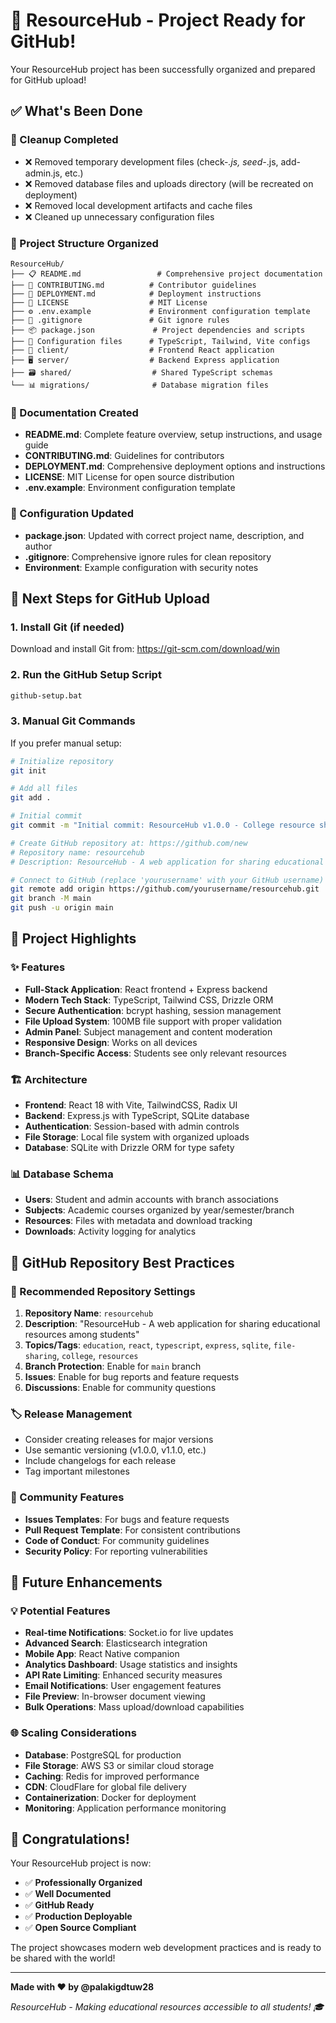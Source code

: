 # 🎉 ResourceHub - Project Ready for GitHub!

Your ResourceHub project has been successfully organized and prepared for GitHub upload!

## ✅ What's Been Done

### 🧹 Cleanup Completed
- ❌ Removed temporary development files (check-*.js, seed-*.js, add-admin.js, etc.)
- ❌ Removed database files and uploads directory (will be recreated on deployment)
- ❌ Removed local development artifacts and cache files
- ❌ Cleaned up unnecessary configuration files

### 📁 Project Structure Organized
```
ResourceHub/
├── 📋 README.md                 # Comprehensive project documentation
├── 🤝 CONTRIBUTING.md          # Contributor guidelines
├── 🚀 DEPLOYMENT.md            # Deployment instructions
├── 📄 LICENSE                  # MIT License
├── ⚙️ .env.example             # Environment configuration template
├── 🚫 .gitignore               # Git ignore rules
├── 📦 package.json             # Project dependencies and scripts
├── 🔧 Configuration files      # TypeScript, Tailwind, Vite configs
├── 🎨 client/                  # Frontend React application
├── 🖥️ server/                  # Backend Express application
├── 🗃️ shared/                  # Shared TypeScript schemas
└── 📊 migrations/              # Database migration files
```

### 📝 Documentation Created
- **README.md**: Complete feature overview, setup instructions, and usage guide
- **CONTRIBUTING.md**: Guidelines for contributors
- **DEPLOYMENT.md**: Comprehensive deployment options and instructions
- **LICENSE**: MIT License for open source distribution
- **.env.example**: Environment configuration template

### 🔧 Configuration Updated
- **package.json**: Updated with correct project name, description, and author
- **.gitignore**: Comprehensive ignore rules for clean repository
- **Environment**: Example configuration with security notes

## 🚀 Next Steps for GitHub Upload

### 1. Install Git (if needed)
Download and install Git from: https://git-scm.com/download/win

### 2. Run the GitHub Setup Script
```cmd
github-setup.bat
```

### 3. Manual Git Commands
If you prefer manual setup:
```bash
# Initialize repository
git init

# Add all files
git add .

# Initial commit
git commit -m "Initial commit: ResourceHub v1.0.0 - College resource sharing platform"

# Create GitHub repository at: https://github.com/new
# Repository name: resourcehub
# Description: ResourceHub - A web application for sharing educational resources among students

# Connect to GitHub (replace 'yourusername' with your GitHub username)
git remote add origin https://github.com/yourusername/resourcehub.git
git branch -M main
git push -u origin main
```

## 🌟 Project Highlights

### ✨ Features
- **Full-Stack Application**: React frontend + Express backend
- **Modern Tech Stack**: TypeScript, Tailwind CSS, Drizzle ORM
- **Secure Authentication**: bcrypt hashing, session management
- **File Upload System**: 100MB file support with proper validation
- **Admin Panel**: Subject management and content moderation
- **Responsive Design**: Works on all devices
- **Branch-Specific Access**: Students see only relevant resources

### 🏗️ Architecture
- **Frontend**: React 18 with Vite, TailwindCSS, Radix UI
- **Backend**: Express.js with TypeScript, SQLite database
- **Authentication**: Session-based with admin controls
- **File Storage**: Local file system with organized uploads
- **Database**: SQLite with Drizzle ORM for type safety

### 📊 Database Schema
- **Users**: Student and admin accounts with branch associations
- **Subjects**: Academic courses organized by year/semester/branch
- **Resources**: Files with metadata and download tracking
- **Downloads**: Activity logging for analytics

## 🎯 GitHub Repository Best Practices

### 📌 Recommended Repository Settings
1. **Repository Name**: `resourcehub`
2. **Description**: "ResourceHub - A web application for sharing educational resources among students"
3. **Topics/Tags**: `education`, `react`, `typescript`, `express`, `sqlite`, `file-sharing`, `college`, `resources`
4. **Branch Protection**: Enable for `main` branch
5. **Issues**: Enable for bug reports and feature requests
6. **Discussions**: Enable for community questions

### 🏷️ Release Management
- Consider creating releases for major versions
- Use semantic versioning (v1.0.0, v1.1.0, etc.)
- Include changelogs for each release
- Tag important milestones

### 🤝 Community Features
- **Issues Templates**: For bugs and feature requests
- **Pull Request Template**: For consistent contributions
- **Code of Conduct**: For community guidelines
- **Security Policy**: For reporting vulnerabilities

## 🔮 Future Enhancements

### 💡 Potential Features
- **Real-time Notifications**: Socket.io for live updates
- **Advanced Search**: Elasticsearch integration
- **Mobile App**: React Native companion
- **Analytics Dashboard**: Usage statistics and insights
- **API Rate Limiting**: Enhanced security measures
- **Email Notifications**: User engagement features
- **File Preview**: In-browser document viewing
- **Bulk Operations**: Mass upload/download capabilities

### 🌐 Scaling Considerations
- **Database**: PostgreSQL for production
- **File Storage**: AWS S3 or similar cloud storage
- **Caching**: Redis for improved performance
- **CDN**: CloudFlare for global file delivery
- **Containerization**: Docker for deployment
- **Monitoring**: Application performance monitoring

## 🎊 Congratulations!

Your ResourceHub project is now:
- ✅ **Professionally Organized**
- ✅ **Well Documented**
- ✅ **GitHub Ready**
- ✅ **Production Deployable**
- ✅ **Open Source Compliant**

The project showcases modern web development practices and is ready to be shared with the world!

---

**Made with ❤️ by @palakigdtuw28**

*ResourceHub - Making educational resources accessible to all students! 🎓*